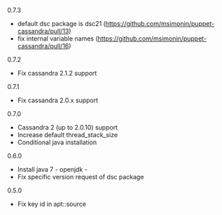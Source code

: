 0.7.3
  * default dsc package is dsc21 (https://github.com/msimonin/puppet-cassandra/pull/13)
  * fix internal variable names (https://github.com/msimonin/puppet-cassandra/pull/16)

0.7.2
  * Fix cassandra 2.1.2 support

0.7.1
  * Fix cassandra 2.0.x support

0.7.0
  * Cassandra 2 (up to 2.0.10) support
  * Increase default thread_stack_size
  * Conditional java installation

0.6.0

  * Install java 7 - openjdk -  
  * Fix specific version request of dsc package

0.5.0
  
  * Fix key id in apt::source

